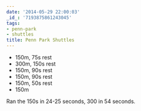 ```yaml
---
date: '2014-05-29 22:00:03'
_id_: '7193875861243045'
tags:
- penn-park
- shuttles
title: Penn Park Shuttles
---
```


- 150m, 75s rest
- 300m, 150s rest
- 150m, 90s rest
- 150m, 90s rest
- 150m, 50s rest
- 150m

Ran the 150s in 24-25 seconds, 300 in 54 seconds.
